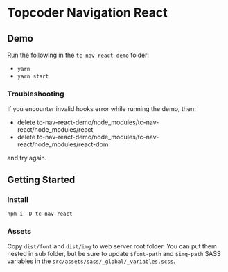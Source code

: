 # Topcoder Navigation React

## Demo

Run the following in the `tc-nav-react-demo` folder:

- `yarn`
- `yarn start`

### Troubleshooting

If you encounter invalid hooks error while running the demo, then:

  - delete tc-nav-react-demo/node_modules/tc-nav-react/node_modules/react
  - delete tc-nav-react-demo/node_modules/tc-nav-react/node_modules/react-dom

and try again.

## Getting Started

### Install

```
npm i -D tc-nav-react
```

### Assets

Copy `dist/font` and `dist/img` to web server root folder. You can put them nested in sub folder, but be sure to update `$font-path` and `$img-path` SASS variables in the `src/assets/sass/_global/_variables.scss`.